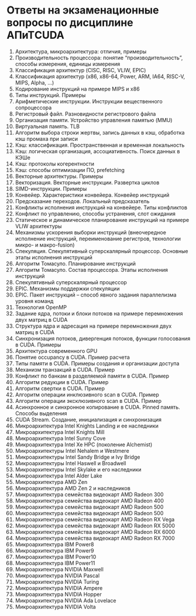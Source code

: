# Ответы на экзаменационные вопросы по дисциплине АПиТCUDA

1. Архитектура, микроархитектура: отличия, примеры
1. Производительность процессора: понятие “производительность”, способы измерения, единицы измерения
1. Классификация архитектур (CISC, RISC, VLIW, EPIC)
1. Классификация архитектур (x86, x86-64, Power, ARM, IA64, RISC-V, MIPS, Alpha, …)
1. Кодирование инструкций на примере MIPS и х86
1. Типы инструкций. Примеры
1. Арифметические инструкции. Инструкции вещественного сопроцессора
1. Регистровый файл. Разновидности регистрового файла
1. Организация памяти. Устройство управления памятью (MMU)
1. Виртуальная память. TLB
1. Алгоритм выбора строки жертвы, запись данных в кэш, обработка кэш промаха при записи
1. Кэш: классификация. Пространственная и временная локальность
1. Кэш: логическая организация, ассоциативность. Поиск данных в КЭШе
1. Кэш: протоколы когерентности
1. Кэш: способы оптимизации ПО, prefetching
1. Векторные архитектуры. Примеры
1. Векторизация. Векторные инструкции. Развертка циклов
1. SIMD-инструкции. Примеры
1. Конвейер. Характеристики конвейера. Конвейер инструкций
1. Предсказание переходов. Локальный предсказатель
1. Конфликты исполнения инструкций на конвейере. Типы конфликтов
1. Конфликт по управлению, способы устранения, слот ожидания
1. Статическое и динамическое планирование инструкций на примере VLIW архитектуры
1. Механизмы ускорения выборки инструкций (внеочередное исполнение инструкций, переименование регистров, технологии микро- и макро-fusion)
1. Спекуляция. Спекулятивный суперскалярный процессор. Основные этапы исполнения инструкций
1. Алгоритм Томасуло. Планирование инструкций
1. Алгоритм Томасуло. Состав процессора. Этапы исполнения инструкций
1. Спекулятивный суперскалярный процессор
1. EPIC. Механизмы поддержки спекуляции
1. EPIC. Пакет инструкций – способ явного задания параллелизма уровня команд
1. Технология OpenMP
1. Задание ядра, потоки и блоки потоков на примере перемножения двух матриц в CUDA
1. Структура ядра и адресация на примере перемножения двух матриц в CUDA
1. Синхронизация потоков, дивергенция потоков, функции голосования в CUDA. Примеры
1. Архитектура современного GPU
1. Понятие occupancy в CUDA. Пример расчета
1. Типы памяти в CUDA. Примеры создания и организации доступа
1. Механизм транзакций в CUDA. Пример
1. Конфликт по банкам в разделяемой памяти в CUDA. Пример
1. Алгоритм редукции в CUDA. Пример
1. Алгоритм свертки в CUDA. Пример
1. Алгоритм операции инклюзивного scan в CUDA. Пример
1. Алгоритм операции эксклюзивного scan в CUDA. Пример
1. Асинхронное и синхронное копирование в CUDA. Pinned память. Способы выделения
1. CUDA Stream. Создание, инициализация и синхронизация
1. Микроархитектура Intel Knights Landing и ее наследники
1. Микроархитектура Intel Knights Mill
1. Микроархитектура Intel Sunny Cove
1. Микроархитектура Intel Xe HPC (поколение Alchemist)
1. Микроархитектуры Intel Nehalem и Westmere
1. Микроархитектуры Intel Sandy Bridge и Ivy Bridge
1. Микроархитектуры Intel Haswell и Broadwell
1. Микроархитектуры Intel Skylake и его наследники
1. Микроархитектура Intel Alder Lake
1. Микроархитектура AMD Zen
1. Микроархитектура AMD Zen 2 и наследников
1. Микроархитектура семейства видеокарт AMD Radeon 300
1. Микроархитектура семейства видеокарт AMD Radeon 400
1. Микроархитектура семейства видеокарт AMD Radeon 500
1. Микроархитектура семейства видеокарт AMD Radeon 500
1. Микроархитектура семейства видеокарт AMD Radeon RX Vega
1. Микроархитектура семейства видеокарт AMD Radeon RX 5000
1. Микроархитектура семейства видеокарт AMD Radeon RX 6000
1. Микроархитектура семейства видеокарт AMD Radeon RX 7000
1. Микроархитектура IBM Power8
1. Микроархитектура IBM Power9
1. Микроархитектура IBM Power10
1. Микроархитектура IBM Power11
1. Микроархитектура NVIDIA Maxwell
1. Микроархитектура NVIDIA Pascal
1. Микроархитектура NVIDIA Turing
1. Микроархитектура NVIDIA Ampere
1. Микроархитектура NVIDIA Hopper
1. Микроархитектура NVIDIA Ada Lovelace
1. Микроархитектура NVIDIA Volta